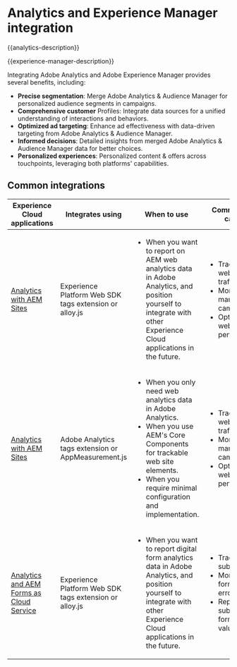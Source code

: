 ---
---

# Analytics and Experience Manager integration

{{analytics-description}}

{{experience-manager-description}}

Integrating Adobe Analytics and Adobe Experience Manager provides several benefits, including:

+ **Precise segmentation**: Merge Adobe Analytics & Audience Manager for personalized audience segments in campaigns.
+ **Comprehensive customer** Profiles: Integrate data sources for a unified understanding of interactions and behaviors.
+ **Optimized ad targeting**: Enhance ad effectiveness with data-driven targeting from Adobe Analytics & Audience Manager.
+ **Informed decisions**: Detailed insights from merged Adobe Analytics & Audience Manager data for better choices.
+ **Personalized experiences**: Personalized content & offers across touchpoints, leveraging both platforms' capabilities.

## Common integrations

<table>
    <thead>
        <tr>
            <th>Experience Cloud applications</th>
            <th>Integrates using</th>
            <th>When to use</th>
            <th>Common use cases</th>
        </tr>
    </thead>
    <tbody>
        <tr>
            <td><a href="https://experienceleague.adobe.com/docs/experience-manager-learn/sites/integrations/experience-platform/analytics-using-web-sdk.html" target="_blank" rel="noreferrer">Analytics with AEM Sites</a></td>
            <td>Experience Platform Web SDK tags extension or alloy.js</td>
            <td>
                <ul>
                    <li>When you want to report on AEM web analytics data in Adobe Analytics, and position yourself to integrate with other Experience Cloud applications in the future.</li>
                </ul>
            </td>
            <td>
                <ul>
                  <li>Tracking website traffic.</li>
                  <li>Monitoring marketing campaigns.</li>
                  <li>Optimizing website performance.</li>
                </ul>
            </td>
        </tr>
        <tr>
            <td><a href="https://experienceleague.adobe.com/docs/experience-manager-learn/sites/integrations/analytics/collect-data-analytics.html" target="_blank" rel="noreferrer">Analytics with AEM Sites</a></td>
            <td>Adobe Analytics tags extension or AppMeasurement.js</td>
            <td>
                <ul>
                    <li>When you only need web analytics data in Adobe Analytics.</li>
                    <li>When you use AEM's Core Components for trackable web site elements.</li>
                    <li>When you require minimal configuration and implementation.</li>
                </ul>
            </td>
            <td>
                <ul>
                  <li>Tracking website traffic.</li>
                  <li>Monitoring marketing campaigns.</li>
                  <li>Optimizing website performance.</li>
                </ul>
            </td>
        </tr>
        <tr>
            <td><a href="https://experienceleague.adobe.com/docs/experience-manager-learn/cloud-service/forms/forms-and-analytics/introduction.html" target="_blank" rel="noreferrer">Analytics and AEM Forms as Cloud Service</a></td>
            <td>Experience Platform Web SDK tags extension or alloy.js</td>
            <td>
              <ul>
                <li>When you want to report digital form analytics data in Adobe Analytics, and position yourself to integrate with other Experience Cloud applications in the future.</li>
              </ul>
            </td>
            <td>
                <ul>
                  <li>Track form submission.</li>
                  <li>Monitoring form field errors.</li>
                  <li>Report on submitted form field values.</li>
                </ul>
            </td>
        </tr>
    </tbody>          
</table>
